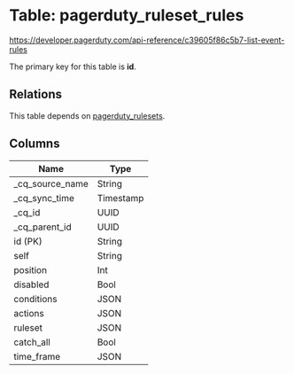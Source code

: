 # Table: pagerduty_ruleset_rules

https://developer.pagerduty.com/api-reference/c39605f86c5b7-list-event-rules

The primary key for this table is **id**.

## Relations
This table depends on [pagerduty_rulesets](pagerduty_rulesets.md).


## Columns
| Name          | Type          |
| ------------- | ------------- |
|_cq_source_name|String|
|_cq_sync_time|Timestamp|
|_cq_id|UUID|
|_cq_parent_id|UUID|
|id (PK)|String|
|self|String|
|position|Int|
|disabled|Bool|
|conditions|JSON|
|actions|JSON|
|ruleset|JSON|
|catch_all|Bool|
|time_frame|JSON|